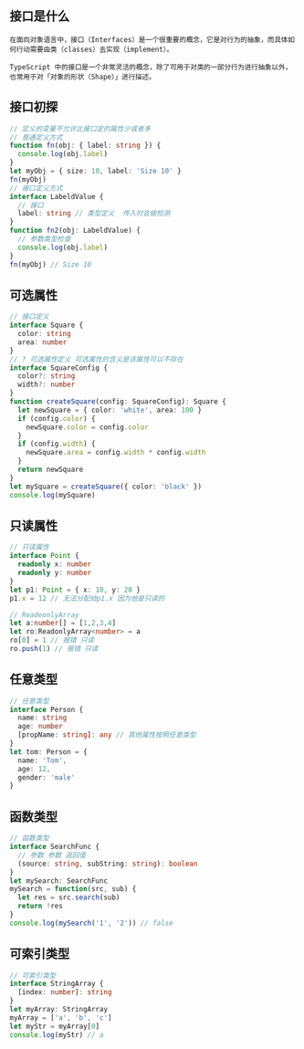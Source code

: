 ## 接口是什么

    在面向对象语言中，接口（Interfaces）是一个很重要的概念，它是对行为的抽象，而具体如何行动需要由类（classes）去实现（implement）。

    TypeScript 中的接口是一个非常灵活的概念，除了可用于对类的一部分行为进行抽象以外，也常用于对「对象的形状（Shape）」进行描述。

## 接口初探

```TypeScript
// 定义的变量不允许比接口定的属性少或者多
// 普通定义方式
function fn(obj: { label: string }) {
  console.log(obj.label)
}
let myObj = { size: 10, label: 'Size 10' }
fn(myObj)
// 接口定义方式
interface LabeldValue {
  // 接口
  label: string // 类型定义  传入时会做检测
}
function fn2(obj: LabeldValue) {
  // 参数类型检查
  console.log(obj.label)
}
fn(myObj) // Size 10
```

## 可选属性

```TypeScript
// 接口定义
interface Square {
  color: string
  area: number
}
// ? 可选属性定义 可选属性的含义是该属性可以不存在
interface SquareConfig {
  color?: string
  width?: number
}
function createSquare(config: SquareConfig): Square {
  let newSquare = { color: 'white', area: 100 }
  if (config.color) {
    newSquare.color = config.color
  }
  if (config.width) {
    newSquare.area = config.width * config.width
  }
  return newSquare
}
let mySquare = createSquare({ color: 'black' })
console.log(mySquare)
```

## 只读属性

```TypeScript
// 只读属性
interface Point {
  readonly x: number
  readonly y: number
}
let p1: Point = { x: 10, y: 20 }
p1.x = 12 // 无法分配给p1.x 因为他是只读的

// ReadeonlyArray
let a:number[] = [1,2,3,4]
let ro:ReadonlyArray<number> = a
ro[0] = 1 // 报错 只读
ro.push(1) // 报错 只读
```

## 任意类型

```TypeScript
// 任意类型
interface Person {
  name: string
  age: number
  [propName: string]: any // 其他属性按照任意类型
}
let tom: Person = {
  name: 'Tom',
  age: 12,
  gender: 'male'
}
```

## 函数类型

```TypeScript
// 函数类型
interface SearchFunc {
  // 参数 参数 返回值
  (source: string, subString: string): boolean
}
let mySearch: SearchFunc
mySearch = function(src, sub) {
  let res = src.search(sub)
  return !res
}
console.log(mySearch('1', '2')) // false
```

## 可索引类型

```TypeScript
// 可索引类型
interface StringArray {
  [index: number]: string
}
let myArray: StringArray
myArray = ['a', 'b', 'c']
let myStr = myArray[0]
console.log(myStr) // a
```

